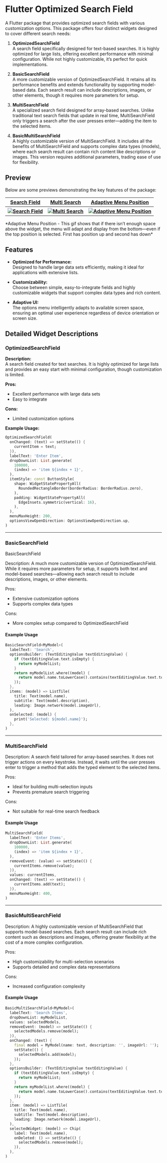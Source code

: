 # Flutter Optimized Search Field

A Flutter package that provides optimized search fields with various customization options. This package offers four distinct widgets designed to cover different search needs:

1. **OptimizedSearchField**  
   A search field specifically designed for text-based searches. It is highly optimized for large lists, offering excellent performance with minimal configuration. While not highly customizable, it’s perfect for quick implementations.

2. **BasicSearchField**  
   A more customizable version of OptimizedSearchField. It retains all its performance benefits and extends functionality by supporting model-based data. Each search result can include descriptions, images, or other elements, though it requires more parameters for setup.

3. **MultiSearchField**  
   A specialized search field designed for array-based searches. Unlike traditional text search fields that update in real time, MultiSearchField only triggers a search after the user presses enter—adding the item to the selected items.

4. **BasicMultiSearchField**  
   A highly customizable version of MultiSearchField. It includes all the benefits of MultiSearchField and supports complex data types (models), where each search result can contain rich content like descriptions or images. This version requires additional parameters, trading ease of use for flexibility.

## Preview

Below are some previews demonstrating the key features of the package:


<markdown-accessiblity-table>
<table>
  <tr>
    <th>
        <a href="https://github.com/DemienIlnutskiy/flutter_optimized_search_field/blob/main/lib/optimized_search_field_widget.dart">Search Field</a>
    </th>
    <th>
        <a href="https://github.com/DemienIlnutskiy/flutter_optimized_search_field/blob/main/lib/multi_search_field.dart">Multi Search</a>
    </th>
    <th>
        <a href="https://github.com/DemienIlnutskiy/flutter_optimized_search_field/blob/main/lib/based_search_field.dart">Adaptive Menu Position</a>
    </th>
  </tr>
  <tr>
    <th>
        <a href="https://github.com/DemienIlnutskiy/flutter_optimized_search_field/blob/main/saerch_field_preview.gif">
            <img src="saerch_field_preview.gif" alt="Search Field" />
        </a>
    </th>
    <th>
      <a href="https://github.com/DemienIlnutskiy/flutter_optimized_search_field/blob/main/multi_search_field_preview.gif">
        <img src="multi_search_field_preview.gif" alt="Multi Search" />
      </a>
    </th>
    <th>
      <a href="https://github.com/DemienIlnutskiy/flutter_optimized_search_field/blob/main/adavptive_menu_position.gif">
        <img src="adavptive_menu_position.gif" alt="Adaptive Menu Position" />
      </a>
    </th>
  </tr>
</table>
</markdown-accessiblity-table>
  *Adaptive Menu Position - This gif shows that if there isn’t enough space above the widget, the menu will adapt and display from the bottom—even if the top position is selected. First has position up and second has down*

## Features

- **Optimized for Performance:**  
  Designed to handle large data sets efficiently, making it ideal for applications with extensive lists.

- **Customizability:**  
  Choose between simple, easy-to-integrate fields and highly customizable widgets that support complex data types and rich content.

- **Adaptive UI:**  
  The options menu intelligently adapts to available screen space, ensuring an optimal user experience regardless of device orientation or screen size.

## Detailed Widget Descriptions

### OptimizedSearchField

**Description:**  
A search field created for text searches. It is highly optimized for large lists and provides an easy start with minimal configuration, though customization is limited.

**Pros:**  
- Excellent performance with large data sets  
- Easy to integrate

**Cons:**  
- Limited customization options

**Example Usage:**

```dart
OptimizedSearchField(
  onChanged: (text) => setState(() {
    currentItem = text;
  }),
  labelText: 'Enter Item',
  dropDownList: List.generate(
    100000,
    (index) => 'item ${index + 1}',
  ),
  itemStyle: const ButtonStyle(
    shape: WidgetStatePropertyAll(
      RoundedRectangleBorder(borderRadius: BorderRadius.zero),
    ),
    padding: WidgetStatePropertyAll(
      EdgeInsets.symmetric(vertical: 16),
    ),
  ),
  menuMaxHeight: 200,
  optionsViewOpenDirection: OptionsViewOpenDirection.up,
)
```

---
### BasicSearchField

BasicSearchField

Description:
A much more customizable version of OptimizedSearchField. While it requires more parameters for setup, it supports both text and model-based searches—allowing each search result to include descriptions, images, or other elements.

Pros:

   - Extensive customization options
   - Supports complex data types

Cons:

   - More complex setup compared to OptimizedSearchField

#### Example Usage

```dart
BasicSearchField<MyModel>(
  labelText: 'Search',
  optionsBuilder: (TextEditingValue textEditingValue) {
    if (textEditingValue.text.isEmpty) {
      return myModelList;
    }
    return myModelList.where((model) {
      return model.name.toLowerCase().contains(textEditingValue.text.toLowerCase());
    });
  },
  items: (model) => ListTile(
    title: Text(model.name),
    subtitle: Text(model.description),
    leading: Image.network(model.imageUrl),
  ),
  onSelected: (model) {
    print('Selected: ${model.name}');
  },
)
```
---
### MultiSearchField

Description:
A search field tailored for array-based searches. It does not trigger actions on every keystroke. Instead, it waits until the user presses enter to trigger a method that adds the typed element to the selected items.

Pros:

   - Ideal for building multi-selection inputs
   - Prevents premature search triggering

Cons:

   - Not suitable for real-time search feedback

#### Example Usage

```dart
MultiSearchField(
  labelText: 'Enter Items',
  dropDownList: List.generate(
    100000,
    (index) => 'item ${index + 1}',
  ),
  removeEvent: (value) => setState(() {
    currentItems.remove(value);
  }),
  values: currentItems,
  onChanged: (text) => setState(() {
    currentItems.add(text);
  }),
  menuMaxHeight: 400,
)
```
---
### BasicMultiSearchField

Description:
A highly customizable version of MultiSearchField that supports model-based searches. Each search result can include rich content such as descriptions and images, offering greater flexibility at the cost of a more complex configuration.

Pros:

   - High customizability for multi-selection scenarios
   - Supports detailed and complex data representations

Cons:

   - Increased configuration complexity

#### Example Usage

```dart
BasicMultiSearchField<MyModel>(
  labelText: 'Search Items',
  dropDownList: myModelList,
  values: selectedModels,
  removeEvent: (model) => setState(() {
    selectedModels.remove(model);
  }),
  onChanged: (text) {
    final model = MyModel(name: text, description: '', imageUrl: '');
    setState(() {
      selectedModels.add(model);
    });
  },
  optionsBuilder: (TextEditingValue textEditingValue) {
    if (textEditingValue.text.isEmpty) {
      return myModelList;
    }
    return myModelList.where((model) {
      return model.name.toLowerCase().contains(textEditingValue.text.toLowerCase());
    });
  },
  item: (model) => ListTile(
    title: Text(model.name),
    subtitle: Text(model.description),
    leading: Image.network(model.imageUrl),
  ),
  selectedWidget: (model) => Chip(
    label: Text(model.name),
    onDeleted: () => setState(() {
      selectedModels.remove(model);
    }),
  ),
)
```
